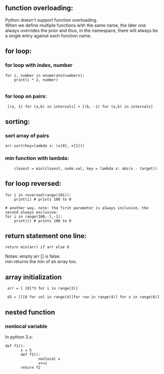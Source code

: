 

## function overloading:
Python doesn't support function overloading.  
When we define multiple functions with the same name, the later one always overrides the prior and thus, in the namespace, there will always be a single entry against each function name.


## for loop: 

### for loop with index, number 
```
for i, number in enumerate(numbers):
    print(i * 2, number)
    
```
### for loop on pairs:
```
 [(a, 1) for (a,b) in intervals] + [(b, -1) for (a,b) in intervals]   
```

## sorting:
### sort array of pairs
```
arr.sort(key=lambda x: (x[0], x[1]))
```

### min function with lambda: 
```
    closest = min(closest, node.val, key = lambda x: abs(x - target))
```


## for loop reversed:
```
for i in reversed(range(101)):
    print(i) # prints 100 to 0 

# another way. note: the first parameter is always inclusive, the second always exclusive:    
for i in range(100,-1,-1):
    print(i) # prints 100 to 0
```

## return statement one line:
```
return min(arr) if arr else 0
```
Notes: empty arr [] is false.  
min returns the min of an array too. 

## array initialization
```
 arr = [ [0]*3 for i in range(3)]
 
 d3 = [[[0 for col in range(4)]for row in range(4)] for x in range(6)]
``` 
 
 ## nested function
 ### nonlocal variable
 In python 3.x:
 ```
 def f1():
        x = 5
        def f2():
                nonlocal x
                x+=1
        return f2
 ```
